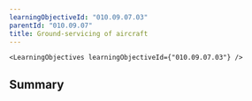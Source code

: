 ```yaml
---
learningObjectiveId: "010.09.07.03"
parentId: "010.09.07"
title: Ground-servicing of aircraft
---
```


```tsx eval
<LearningObjectives learningObjectiveId={"010.09.07.03"} />
```

## Summary
